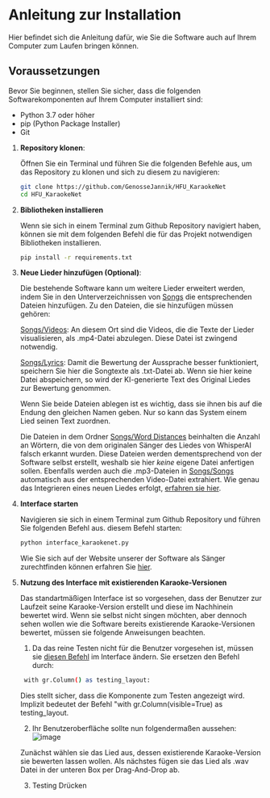 # Anleitung zur Installation

Hier befindet sich die Anleitung dafür, wie Sie die Software auch auf Ihrem Computer zum Laufen bringen können.

## Voraussetzungen

Bevor Sie beginnen, stellen Sie sicher, dass die folgenden Softwarekomponenten auf Ihrem Computer installiert sind:

- Python 3.7 oder höher
- pip (Python Package Installer)
- Git


1. **Repository klonen**:

   Öffnen Sie ein Terminal und führen Sie die folgenden Befehle aus, um das Repository zu klonen und sich zu diesem zu navigieren:

   ```sh
   git clone https://github.com/GenosseJannik/HFU_KaraokeNet
   cd HFU_KaraokeNet
   ```
   
2. **Bibliotheken installieren**

   Wenn sie sich in einem Terminal zum Github Repository navigiert haben, können sie mit dem folgenden Befehl die für das Projekt notwendigen Bibliotheken installieren.
   ```sh
   pip install -r requirements.txt
   ```
   
3. **Neue Lieder hinzufügen (Optional)**:

   Die bestehende Software kann um weitere Lieder erweitert werden, indem Sie in den Unterverzeichnissen von [Songs](./Songs) die entsprechenden Dateien hinzufügen.
   Zu den Dateien, die sie hinzufügen müssen gehören:

   [Songs/Videos](./Songs/Videos): An diesem Ort sind die Videos, die die Texte der Lieder visualisieren, als .mp4-Datei abzulegen. Diese Datei ist zwingend notwendig.

   [Songs/Lyrics](./Songs/Lyrics): Damit die Bewertung der Aussprache besser funktioniert, speichern Sie hier die Songtexte als .txt-Datei ab. Wenn sie hier keine Datei abspeichern,
   so wird der KI-generierte Text des Original Liedes zur Bewertung genommen.

   Wenn Sie beide Dateien ablegen ist es wichtig, dass sie ihnen bis auf die Endung den gleichen Namen geben. Nur so kann das System einem Lied seinen Text zuordnen.

   Die Dateien in dem Ordner [Songs/Word Distances](./Songs/Word_Distances) beinhalten die Anzahl an Wörtern, die von dem originalen Sänger des Liedes von WhisperAI falsch erkannt wurden.
   Diese Dateien werden dementsprechend von der Software selbst erstellt, weshalb sie hier *keine* eigene Datei anfertigen sollen. Ebenfalls werden auch die .mp3-Dateien in
   [Songs/Songs](./Songs/Songs) automatisch aus der entsprechenden Video-Datei extrahiert. Wie genau das Integrieren eines neuen Liedes erfolgt, [erfahren sie hier](https://github.com/GenosseJannik/HFU_KaraokeNet/blob/main/song.py#L98-L105).



4. **Interface starten**

   Navigieren sie sich in einem Terminal zum Github Repository und führen Sie folgenden Befehl aus.
   diesem Befehl starten:
   ```sh
   python interface_karaokenet.py
   ```
   Wie Sie sich auf der Website unserer der Software als Sänger zurechtfinden können erfahren Sie [hier](./README.md).
   
5. **Nutzung des Interface mit existierenden Karaoke-Versionen**
   
   Das standartmäßigen Interface ist so vorgesehen, dass der Benutzer zur Laufzeit seine Karaoke-Version erstellt und diese im Nachhinein bewertet wird. Wenn sie selbst nicht singen möchten,
   aber dennoch sehen wollen wie die Software bereits existierende Karaoke-Versionen bewertet, müssen sie folgende Anweisungen beachten.
   1. Da das reine Testen nicht für die Benutzer vorgesehen ist, müssen sie [diesen Befehl](https://github.com/GenosseJannik/HFU_KaraokeNet/blob/main/interface_karaokenet.py#L252) im
   Interface ändern. Sie ersetzen den Befehl durch:
   ```sh
    with gr.Column() as testing_layout:
   ```
   Dies stellt sicher, dass die Komponente zum Testen angezeigt wird. Implizit bedeutet der Befehl "with gr.Column(visible=True) as testing_layout.

   
   2. Ihr Benutzeroberfläche sollte nun folgendermaßen aussehen:
   ![image](https://github.com/GenosseJannik/HFU_KaraokeNet/assets/165167290/1473c629-2023-4639-add9-8c7c7909d7b2)

   Zunächst wählen sie das Lied aus, dessen existierende Karaoke-Version sie bewerten lassen wollen. Als nächstes fügen sie das Lied als .wav Datei in der unteren Box per Drag-And-Drop ab.

   3. Testing Drücken
   

